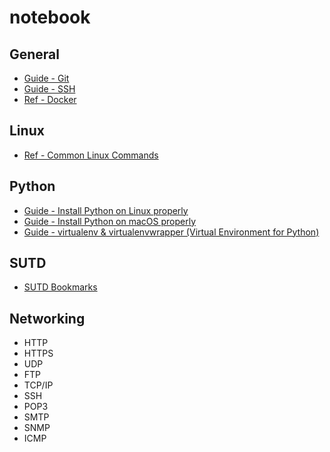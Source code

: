 # notebook

## General

- [Guide - Git](General/git-guide.md)
- [Guide - SSH](General/ssh.md)
- [Ref - Docker](General/docker.md)


## Linux

- [Ref - Common Linux Commands](Linux/linux-commands.md)

## Python

- [Guide - Install Python on Linux properly](Python/python-install-guide-linux.md)
- [Guide - Install Python on macOS properly](Python/python-install-guide.md)
- [Guide - virtualenv & virtualenvwrapper (Virtual Environment for Python)](Python/python-virtual-env-guide.md)


## SUTD

- [SUTD Bookmarks](SUTD/sutd_bookmarks.md)

## Networking

- HTTP
- HTTPS
- UDP
- FTP
- TCP/IP
- SSH
- POP3
- SMTP
- SNMP
- ICMP

